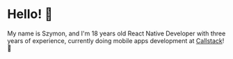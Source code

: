 # Hello! 👋

My name is Szymon, and I'm 18 years old React Native Developer with three years of experience, currently doing mobile apps development at [Callstack](https://www.callstack.com/)! 📱
